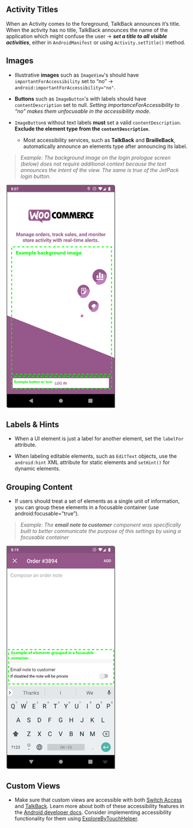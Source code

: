 ## Activity Titles

When an Activity comes to the foreground, TalkBack announces it’s title. When the activity has no title, TalkBack announces the name of the application which might confuse the user -> **_set a title to all visible activities_**, either in `AndroidManifest` or using `Activity.setTitle()` method.

## Images

* Illustrative **images** such as `ImageView`'s should have `importantForAccessibility` set to “no” -> `android:importantForAccessibility="no"`.

* **Buttons** such as `ImageButton`'s with labels should have `contentDescription` set to null. _Setting importanceForAccessibility to “no” makes them unfocusable in the accessibility mode_.

* `ImageButton`s without text labels **must** set a valid `contentDescription`. **Exclude the element type from the `contentDescription`**.
  * Most accessibility services, such as **TalkBack** and **BrailleBack**, automatically announce an elements type after announcing its label.

> _Example: The background image on the login prologue screen (below) does not require additional context because the text announces the intent of the view. The same is true of the JetPack login button._

<img src="/docs/images/Accessibility/ImportantForAccessibility.png" width=300/>

## Labels & Hints

* When a UI element is just a label for another element, set the `labelFor` attribute.

* When labeling editable elements, such as `EditText` objects, use the `android:hint` XML attribute for static elements and `setHint()` for dynamic elements.

## Grouping Content

* If users should treat a set of elements as a single unit of information, you can group these elements in a focusable container (use android:focusable=”true”).

> _Example: The **email note to customer** component was specifically built to better communicate the purpose of this settings by using a focusable container_

<img src="/docs/images/Accessibility/grouping_content.png" width=300/>

## Custom Views

* Make sure that custom views are accessible with both [Switch Access](https://support.google.com/accessibility/android/answer/6122836?hl=en) and [TalkBack](https://support.google.com/accessibility/android/answer/6283677?hl=en). Learn more about both of these accessibility features in the [Android developer docs](https://developer.android.com/guide/topics/ui/accessibility). Consider implementing accessibility functionality for them using [ExploreByTouchHelper](https://developer.android.com/reference/android/support/v4/widget/ExploreByTouchHelper).
